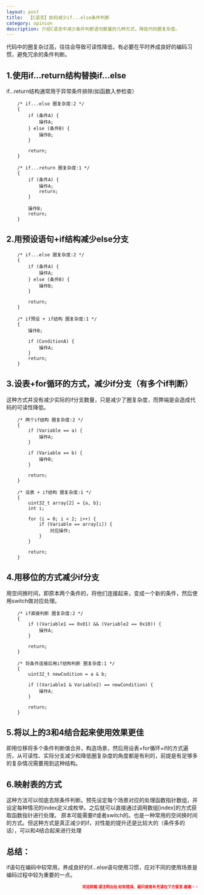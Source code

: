 ```yaml
---
layout: post
title:  【C语言】如何减少if...else条件判断
category: opinion
description: 介绍C语言中减少条件判断语句数量的几种方式，降低代码圈复杂度。
---
```

代码中的圈复杂过高，往往会导致可读性降低，有必要在平时养成良好的编码习惯，避免冗余的条件判断。

## 1.使用if...return结构替换if...else
if...return结构通常用于异常条件排除(如函数入参检查）  

```
    /* if...else 圈复杂度:2 */
    {
        if (条件A) {
            操作A;
        } else (条件B) {
            操作B;
        }

        return;
    }

    /* if...return 圈复杂度:1 */
    {
        if (条件A) {
            操作A;
            return;
        } 
        
        操作B;
        return;
    }
```

## 2.用预设语句+if结构减少else分支
```
    /* if...else 圈复杂度:2 */
    {
        if (条件A) {
            操作A;
        } else (条件B) {
            操作B;
        }

        return;
    }

    /* if预设 + if结构 圈复杂度:1 */
    {
        操作B;

        if (ConditionA) {
            操作A;
        } 
        return;
    }
```

## 3.设表+for循环的方式，减少if分支（有多个if判断）
这种方式并没有减少实际的if分支数量，只是减少了圈复杂度，而弊端是会造成代码的可读性降低。

```
    /* 两个if结构 圈复杂度:2 */
    {
        if (Variable == a) {
            操作A;
        } 

        if (Variable == b) {
            操作B;
        }

        return;
    }

    /* 设表 + if结构 圈复杂度:1 */
    {
        uint32_t array[2] = {a, b};
        int i;

        for (i = 0; i < 2; i++) {
            if (Variable == array[i]) {
                对应操作;
            }
        }

        return;
    }
```

## 4.用移位的方式减少if分支
用空间换时间，即原本两个条件的，将他们连接起来，变成一个新的条件，然后使用switch做对应处理。

```
    /* if直接判断 圈复杂度:2 */
    {
        if ((Variable1 == 0x01) && (Variable2 == 0x10)) {
            操作A;
        } 

        return;
    }

    /* 将条件连接后用if结构判断 圈复杂度:1 */
    {
        uint32_t newCodition = a & b;

        if ((Variable1 & Variable2) == newCondition) {
            操作A;
        } 

        return;
    }
```
 
## 5.将以上的3和4结合起来使用效果更佳
即用位移将多个条件判断值合并，构造场景，然后用设表+for循环+if的方式遍历，从可读性、实际分支减少和降低圈复杂度的角度都是有利的，前提是有足够多的复杂情况需要用到这种结构。

## 6.映射表的方式
这种方法可以彻底去除条件判断。预先设定每个场景对应的处理函数指针数组，并设定每种情况的index定义成枚举。之后就可以直接通过调用数组[index]的方式获取函数指针进行处理。
原本可能需要if或者switch的。也是一种常用的空间换时间的方式。但这种方式是真正减少的if，对性能的提升还是比较大的（条件多的话），可以和4结合起来进行处理

## 总结：
if语句在编码中较常用，养成良好的if...else语句使用习惯，应对不同的使用场景是编码过程中较为重要的一点。

<div align="right"><font color=red size=1 face="微软雅黑"><b>欢迎转载 请注明出处 如有错误、疑问或者补充请在下方留言 谢谢 ^ ^</b></font></div>


